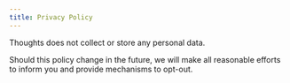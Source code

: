 ```yaml
---
title: Privacy Policy
---
```


Thoughts does not collect or store any personal data.

Should this policy change in the future, we will make all reasonable efforts to inform you and provide mechanisms to opt-out.

